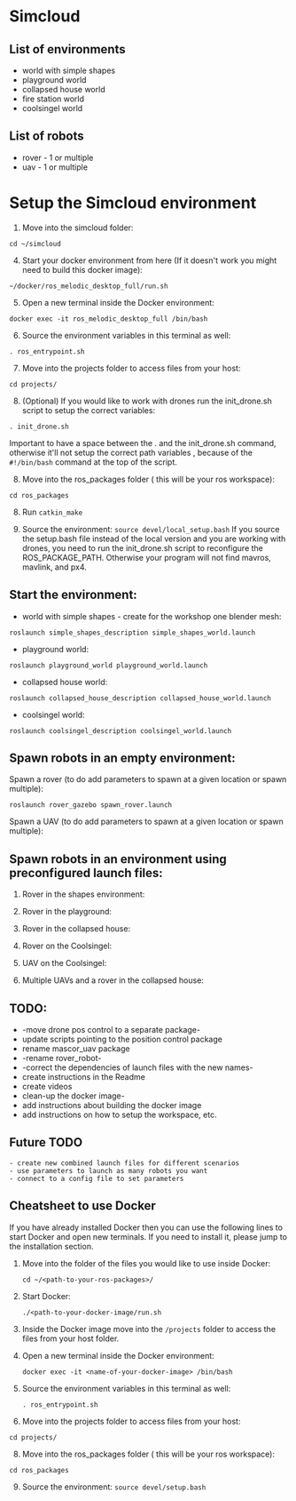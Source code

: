# Simcloud

## List of environments
* world with simple shapes 
* playground world
* collapsed house world
* fire station world 
* coolsingel world


## List of robots
* rover - 1 or multiple
* uav - 1 or multiple


# Setup the Simcloud environment

1. Move into the simcloud folder:
```
cd ~/simcloud
```

4. Start your docker environment from here (If it doesn't work you might need to build this docker image):
```
~/docker/ros_melodic_desktop_full/run.sh
```

5. Open a new terminal inside the Docker environment:
```
docker exec -it ros_melodic_desktop_full /bin/bash
```

6. Source the environment variables in this terminal as well:
```
. ros_entrypoint.sh
```
7. Move into the projects folder to access files from your host:
```
cd projects/
```

8. (Optional) If you would like to work with drones run the init_drone.sh script to setup the correct variables:
```
. init_drone.sh
```
Important to have a space between the . and the init_drone.sh command, otherwise it'll not setup the correct path variables , because of the `#!/bin/bash` command at the top of the script.


8. Move into the ros_packages folder ( this will be your ros workspace):
```
cd ros_packages
```

8. Run `catkin_make`

9. Source the environment: `source devel/local_setup.bash` If you source the setup.bash file instead of the local version and you are working with drones, you need to run the init_drone.sh script to reconfigure the ROS_PACKAGE_PATH. Otherwise your program will not find mavros, mavlink, and px4.


## Start the environment:
* world with simple shapes - create for the workshop one blender mesh:
```
roslaunch simple_shapes_description simple_shapes_world.launch
```



* playground world:

```
roslaunch playground_world playground_world.launch
```

* collapsed house world:
```
roslaunch collapsed_house_description collapsed_house_world.launch
```


* coolsingel world:
```
roslaunch coolsingel_description coolsingel_world.launch
```



## Spawn robots in an empty environment:

Spawn a rover (to do add parameters to spawn at a given location or spawn multiple):

```
roslaunch rover_gazebo spawn_rover.launch
```

Spawn a UAV (to do add parameters to spawn at a given location or spawn multiple):




## Spawn robots in an environment using preconfigured launch files:

1. Rover in the shapes environment:

2. Rover in the playground:

3. Rover in the collapsed house:

4. Rover on the Coolsingel:

5. UAV on the Coolsingel:

6. Multiple UAVs and a rover in the collapsed house:






## TODO:
 - -move drone pos control to a separate package-
 - update scripts pointing to the position control package
 - rename mascor_uav package
 - -rename rover_robot-
 - -correct the dependencies of launch files with the new names-
 - create instructions in the Readme
 - create videos
 - clean-up the docker image-
 - add instructions about building the docker image
 - add instructions on how to setup the workspace, etc.


## Future TODO 
    - create new combined launch files for different scenarios
    - use parameters to launch as many robots you want
    - connect to a config file to set parameters

  


## Cheatsheet to use Docker
If you have already installed Docker then you can use the following lines to start Docker and open new terminals. If you need to install it, please jump to the installation section.
1. Move into the folder of the files you would like to use inside Docker: 
	```
	cd ~/<path-to-your-ros-packages>/
	```
2. Start Docker:
	```
	./<path-to-your-docker-image/run.sh 
	```
3. Inside the Docker image move into the `/projects` folder to access the files from your host folder.
	
4. Open a new terminal inside the Docker environment:

	```
	docker exec -it <name-of-your-docker-image> /bin/bash
	```

5. Source the environment variables in this terminal as well:

	```
	. ros_entrypoint.sh
	```
	
7. Move into the projects folder to access files from your host:
```
cd projects/
```

8. Move into the ros_packages folder ( this will be your ros workspace):
```
cd ros_packages
```

9. Source the environment: `source devel/setup.bash`


